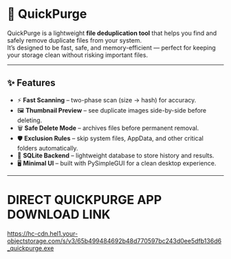 # 🚀 QuickPurge

QuickPurge is a lightweight **file deduplication tool** that helps you find and safely remove duplicate files from your system.  
It’s designed to be fast, safe, and memory-efficient — perfect for keeping your storage clean without risking important files.  

---

## ✨ Features
- ⚡ **Fast Scanning** – two-phase scan (size → hash) for accuracy.  
- 🖼️ **Thumbnail Preview** – see duplicate images side-by-side before deleting.  
- 🗑️ **Safe Delete Mode** – archives files before permanent removal.  
- 🛡️ **Exclusion Rules** – skip system files, AppData, and other critical folders automatically.  
- 💾 **SQLite Backend** – lightweight database to store history and results.  
- 🖥️ **Minimal UI** – built with PySimpleGUI for a clean desktop experience.  

---

# DIRECT QUICKPURGE APP DOWNLOAD LINK

https://hc-cdn.hel1.your-objectstorage.com/s/v3/65b499484692b48d770597bc243d0ee5dfb136d6_quickpurge.exe


